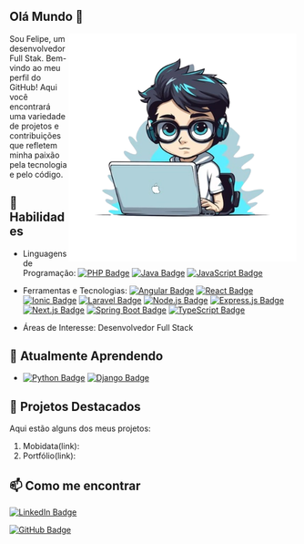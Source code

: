 ## Olá Mundo 👋

<img src="https://github.com/FelipeBotelhoo/FelipeBotelhoo/blob/main/perfil.png?raw=true" alt="ilustração de um computador" min-width="400px" max-width="400px" width="400px" align="right">

Sou Felipe, um desenvolvedor Full Stak. Bem-vindo ao meu perfil do GitHub! Aqui você encontrará uma variedade de projetos e contribuições que refletem minha paixão pela tecnologia e pelo código.

## 🔧 Habilidades

- Linguagens de Programação: [![PHP Badge](https://img.shields.io/badge/-PHP-777BB4?style=flat-square&logo=php&logoColor=white)](https://www.php.net/) [![Java Badge](https://img.shields.io/badge/-Java-007396?style=flat-square&logo=java&logoColor=white)](https://www.java.com/) [![JavaScript Badge](https://img.shields.io/badge/-JavaScript-F7DF1E?style=flat-square&logo=javascript&logoColor=black)](https://developer.mozilla.org/en-US/docs/Web/JavaScript)

- Ferramentas e Tecnologias: [![Angular Badge](https://img.shields.io/badge/-Angular-DD0031?style=flat-square&logo=angular&logoColor=white)](https://angular.io/) [![React Badge](https://img.shields.io/badge/-React-61DAFB?style=flat-square&logo=react&logoColor=white)](https://reactjs.org/) [![Ionic Badge](https://img.shields.io/badge/-Ionic-3880FF?style=flat-square&logo=ionic&logoColor=white)](https://ionicframework.com/) [![Laravel Badge](https://img.shields.io/badge/-Laravel-FF2D20?style=flat-square&logo=laravel&logoColor=white)](https://laravel.com/) [![Node.js Badge](https://img.shields.io/badge/-Node.js-339933?style=flat-square&logo=node.js&logoColor=white)](https://nodejs.org/) [![Express.js Badge](https://img.shields.io/badge/-Express.js-000000?style=flat-square&logo=express&logoColor=white)](https://expressjs.com/) [![Next.js Badge](https://img.shields.io/badge/-Next.js-000000?style=flat-square&logo=next.js&logoColor=white)](https://nextjs.org/) [![Spring Boot Badge](https://img.shields.io/badge/-Spring%20Boot-6DB33F?style=flat-square&logo=spring-boot&logoColor=white)](https://spring.io/projects/spring-boot) [![TypeScript Badge](https://img.shields.io/badge/-TypeScript-3178C6?style=flat-square&logo=typescript&logoColor=white)](https://www.typescriptlang.org/)

- Áreas de Interesse: Desenvolvedor Full Stack

## 🌱 Atualmente Aprendendo

- [![Python Badge](https://img.shields.io/badge/-Python-3776AB?style=flat-square&logo=python&logoColor=white)](https://www.python.org/) [![Django Badge](https://img.shields.io/badge/-Django-092E20?style=flat-square&logo=django&logoColor=white)](https://www.djangoproject.com/)

## 💼 Projetos Destacados

Aqui estão alguns dos meus projetos:

1. Mobidata(link): 
2. Portfólio(link): 



## 📫 Como me encontrar

[![LinkedIn Badge](https://img.shields.io/badge/-Felipe%20Botelho-0077B5?style=flat-square&logo=linkedin&logoColor=white&link=https://www.linkedin.com/in/felipe-botelho-167554255/)](https://www.linkedin.com/in/felipe-botelho-167554255/)

[![GitHub Badge](https://img.shields.io/badge/-FelipeBotelhoo-181717?style=flat-square&logo=GitHub&logoColor=white&link=https://github.com/FelipeBotelhoo)](https://github.com/FelipeBotelhoo)

